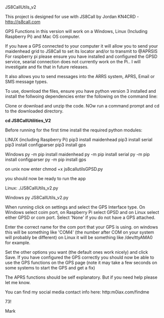 JS8CallUtils_v2

This project is designed for use with JS8Call by Jordan KN4CRD - http://js8call.com

GPS Functions in this version will work on a Windows, Linux (Including Raspberry Pi) and Mac OS computer.

If you have a GPS connected to your computer it will allow you to send your maidenhead grid to JS8Call to set its locator and/or to transmit to @APRSIS
For raspberry pi please ensure you have installed and configured the GPSD service, searial connection does not currently work on the Pi.. I will investigate and fix that in future releases.

It also allows you to send messages into the ARRS system, APRS, Email or SMS message types.

To use, download the files, ensure you have python version 3 installed and install the follwoing dependencies enter the following on the command line:

Clone or download and unzip the code. NOw run a command prompt and cd to the downloaded directory.

<b>cd JS8CallUtilities_V2</b>

Before running for the first time install the required python modules:

LINUX (including Raspberry Pi)
pip3 install maidenhead
pip3 install serial
pip3 install configparser
pip3 install gps

Windows
py -m pip install maidenhead
py -m pip install serial
py -m pip install configparser
py -m pip install gps


on unix now enter chmod +x js8callutilsGPSD.py

you should now be ready to run the app

Linux:
./JS8CallUtils_v2.py

Windows
py JS8CallUtils_v2.py

When running click on settings and select the GPS Interface type. On Windows select coim port, on Raspberry Pi select GPSD and on Linux
select either GPSD or com port. Select 'None' if you do not have a GPS attached.

Enter the correct name for the com port that your GPS is using. on windows this will be something like 'COM4' (the number after COM on your system 
will probably be different)
on Linux it will be something like /dev/ttyAMA0 for example.

Set the other options you want (the default ones work nicely) and click Save. 
If you have configured the GPS correctly you should now be able to use the GPS functions on the GPS page (note it may take a few seconds on 
some systems to start the GPS and get a fix)

The APRS functions should be self explanatory. But if you need help please let me know.

You can find my social media contact info here: http:m0iax.com/findme

73!

Mark


